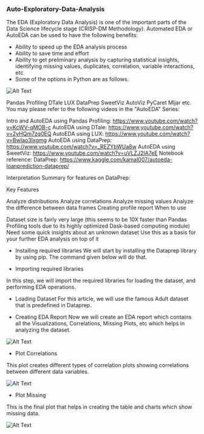 ### Auto-Exploratory-Data-Analysis

The EDA (Exploratory Data Analysis) is one of the important parts of the Data Science lifecycle stage (CRISP-DM Methodology). Automated EDA or AutoEDA can be used to have the following benefits:

- Ability to speed up the EDA analysis process
- Ability to save time and effort
- Ability to get preliminary analysis by capturing statistical insights, identifying missing values, duplicates, correlation, variable interactions, etc.
- Some of the options in Python are as follows.

![Alt Text](https://miro.medium.com/v2/resize:fit:786/format:webp/1*BUZ4YzU0l3FQvDifQZxkhg.jpeg)

Pandas Profiling
DTale
LUX
DataPrep
SweetViz
AutoViz
PyCaret
Mljar etc.
You may please refer to the following videos in the "AutoEDA" Series:

Intro and AutoEDA using Pandas Profiling: https://www.youtube.com/watch?v=KcWV-qMOB-c
AutoEDA using DTale: https://www.youtube.com/watch?v=2yHQm7zq0EQ
AutoEDA using LUX: https://www.youtube.com/watch?v=BwIao3Ixgmg
AutoEDA using DataPrep: https://www.youtube.com/watch?v=_REZYbWUa8w
AutoEDA using SweetViz: https://www.youtube.com/watch?v=uVLZJ2IA7eE
Notebook reference:
DataPrep: https://www.kaggle.com/kamal007/autoeda-loanprediction-dataprep/

Interpretation Summary for features on DataPrep:

Key Features

Analyze distributions
Analyze correlations
Analyze missing values
Analyze the difference between data frames
Creating profile report
When to use

Dataset size is fairly very large (this seems to be 10X faster than Pandas Profiling tools due to its highly optimized Dask-based computing module)
Need some quick insights about an unknown dataset
Use this as a basis for your further EDA analysis on top of it

- Installing required libraries
We will start by installing the Dataprep library by using pip. The command given below will do that.

- Importing required libraries

In this step, we will import the required libraries for loading the dataset, and performing EDA operations.

- Loading Dataset
For this article, we will use the famous Adult dataset that is predefined in Dataprep.


- Creating EDA Report
Now we will create an EDA report which contains all the Visualizations, Correlations, Missing Plots, etc which helps in analyzing the dataset.


![Alt Text](https://miro.medium.com/v2/resize:fit:828/format:webp/1*4eQvXzzRf6orEpQLKg1dpw.png)

- Plot Correlations

This plot creates different types of correlation plots showing correlations between different data variables.

![Alt Text](https://miro.medium.com/v2/resize:fit:720/format:webp/1*aqFMEsqhzsV5IMs3ex8tCw.png)

- Plot Missing

This is the final plot that helps in creating the table and charts which show missing data.

![Alt Text](https://miro.medium.com/v2/resize:fit:640/format:webp/1*BAITQzMgaBxOfkhE76xOWA.png)
